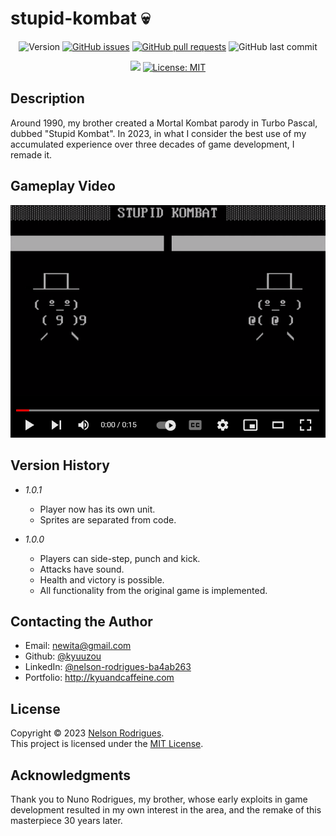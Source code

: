 # stupid-kombat 💀

<p align="center">
  <img alt="Version" src="https://img.shields.io/github/v/tag/kyuuzou/stupid-kombat?label=version" />
  <a href="https://github.com/kyuuzou/stupid-kombat/issues" target="_blank">
     <img alt="GitHub issues" src ="https://img.shields.io/github/issues-raw/kyuuzou/stupid-kombat" /></a>
  <a href="https://github.com/kyuuzou/stupid-kombat/pulls" target="_blank">
   <img alt="GitHub pull requests" src ="https://img.shields.io/github/issues-pr-raw/kyuuzou/stupid-kombat" /></a>
  <img alt="GitHub last commit" src ="https://img.shields.io/github/last-commit/kyuuzou/stupid-kombat" />
</p>
<p align="center">
  <a href="https://web.archive.org/web/19980423115536/http://www.borland.com/pascal/tp7fact.html" target="_blank"><img src="https://img.shields.io/badge/Turbo_Pascal-7.0-orange" /></a>
  <a href="https://github.com/kyuuzou/stupid-kombat/blob/master/LICENSE" target="_blank">
    <img alt="License: MIT" src="https://img.shields.io/badge/License-MIT-blue.svg" /></a>
</p>

## Description
Around 1990, my brother created a Mortal Kombat parody in Turbo Pascal, dubbed "Stupid Kombat". In 2023, in what I consider the best use of my accumulated experience over three decades of game development, I remade it.

## Gameplay Video

[![Gameplay Video](https://github.com/kyuuzou/stupid-kombat/blob/main/Documentation/thumbnail.png)](https://youtu.be/D1qnIjfa9c0 "Gameplay Video")

## Version History

* *1.0.1*
    * Player now has its own unit.
    * Sprites are separated from code.

* *1.0.0*
    * Players can side-step, punch and kick.
    * Attacks have sound.
    * Health and victory is possible.
    * All functionality from the original game is implemented.

## Contacting the Author

* Email: newita@gmail.com
* Github: [@kyuuzou](https://github.com/kyuuzou)
* LinkedIn: [@nelson-rodrigues-ba4ab263](https://linkedin.com/in/nelson-rodrigues-ba4ab263)
* Portfolio: http://kyuandcaffeine.com

## License

Copyright © 2023 [Nelson Rodrigues](https://github.com/kyuuzou).<br />
This project is licensed under the [MIT License](https://opensource.org/licenses/MIT).

## Acknowledgments
Thank you to Nuno Rodrigues, my brother, whose early exploits in game development resulted in my own interest in the area, and the remake of this masterpiece 30 years later.
